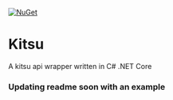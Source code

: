 [![NuGet](https://img.shields.io/nuget/v/Kitsu.svg?style=flat-square)](https://www.nuget.org/packages/Kitsu)

# Kitsu
A kitsu api wrapper written in C# .NET Core

### Updating readme soon with an example
